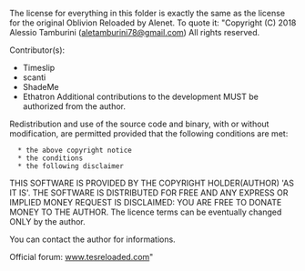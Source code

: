The license for everything in this folder is exactly the same as the license for the original Oblivion Reloaded by Alenet. To quote it:
"Copyright (C) 2018 Alessio Tamburini (aletamburini78@gmail.com)
All rights reserved.

Contributor(s):
 - Timeslip
 - scanti
 - ShadeMe
 - Ethatron
Additional contributions to the development MUST be authorized from the author.
 
Redistribution and use of the source code and binary, with or without modification, are permitted provided that the following conditions are met:

	  * the above copyright notice
	  * the conditions
	  * the following disclaimer
	  
THIS SOFTWARE IS PROVIDED BY THE COPYRIGHT HOLDER(AUTHOR) 'AS IT IS'.
THE SOFTWARE IS DISTRIBUTED FOR FREE AND ANY EXPRESS OR IMPLIED MONEY REQUEST IS DISCLAIMED: YOU ARE FREE TO DONATE MONEY TO THE AUTHOR.
The licence terms can be eventually changed ONLY by the author.

You can contact the author for informations.

Official forum: www.tesreloaded.com"